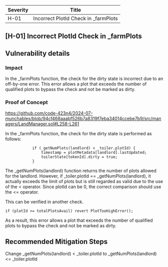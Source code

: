 
| Severity | Title |
| -------- | -------- | 
|H-01 |Incorrect PlotId Check in _farmPlots|



## [H-01]  Incorrect PlotId Check in _farmPlots
## Vulnerability details
### Impact
In the _farmPlots function, the check for the dirty state is incorrect due to an off-by-one error. This error allows a plot that exceeds the number of qualified plots to bypass the check and not be marked as dirty.
### Proof of Concept
https://github.com/code-423n4/2024-07-munchables/blob/94cf468aaabf526b7a8319f7eba34014ccebe7b9/src/managers/LandManager.sol#L258-L261

In the _farmPlots function, the check for the dirty state is performed as follows:
```
            if (_getNumPlots(landlord) < _toiler.plotId) {
                timestamp = plotMetadata[landlord].lastUpdated;
                toilerState[tokenId].dirty = true;
            }
```
The _getNumPlots(landlord) function returns the number of plots allowed for the landlord. However, if _toiler.plotId == _getNumPlots(landlord), it actually exceeds the limit of plots but is still regarded as valid due to the use of the < operator. Since plotId can be 0, the correct comparison should use the <= operator.

This can be verified in another check.
```
if (plotId >= totalPlotsAvail) revert PlotTooHighError();
```
As a result, this error allows a plot that exceeds the number of qualified plots to bypass the check and not be marked as dirty.
## Recommended Mitigation Steps
Change _getNumPlots(landlord) < _toiler.plotId to _getNumPlots(landlord) <= _toiler.plotId